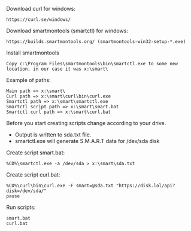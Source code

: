 Download curl for windows:
```
https://curl.se/windows/
```

Download smartmontools (smartctl) for windows:
```
https://builds.smartmontools.org/ (smartmontools-win32-setup-*.exe)
```

Install smartmontools
```
Copy c:\Program Files\smartmontools\bin\smartctl.exe to some new location, in our case it was x:\smart\
```

Example of paths:
```
Main path => x:\smart\
Curl path => x:\smart\curl\bin\curl.exe
Smartctl path => x:\smart\smartctl.exe
Smartctl script path => x:\smart\smart.bat
Smartctl curl path => x:\smart\curl.bat
```

Before you start creating scripts change according to your drive.
- Output is written to sda.txt file.
- smartctl.exe will generate S.M.A.R.T data for /dev/sda disk

Create script smart.bat:
```
%CD%\smartctl.exe -a /dev/sda > x:\smart\sda.txt
```

Create script curl.bat:
```
%CD%\curl\bin\curl.exe -F smart=@sda.txt "https://disk.lol/api?disk=/dev/sda/"
pause
```

Run scripts:
```
smart.bat
curl.bat
```
